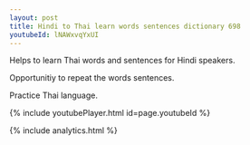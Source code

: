 ```yaml
---
layout: post
title: Hindi to Thai learn words sentences dictionary 698 
youtubeId: lNAWxvqYxUI
---
```

 
 
Helps to learn Thai words and sentences for Hindi speakers.

Opportunitiy to repeat the words sentences. 

Practice Thai language. 
 
{% include youtubePlayer.html id=page.youtubeId %}
 
 
{% include analytics.html %}